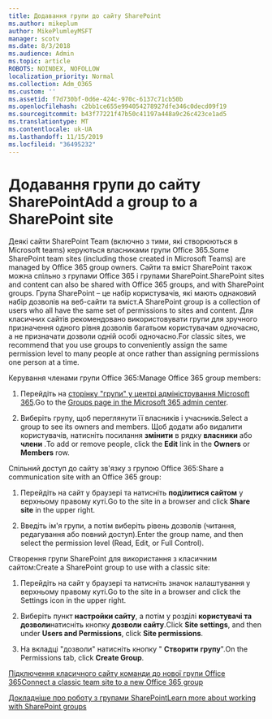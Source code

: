 ```yaml
---
title: Додавання групи до сайту SharePoint
ms.author: mikeplum
author: MikePlumleyMSFT
manager: scotv
ms.date: 8/3/2018
ms.audience: Admin
ms.topic: article
ROBOTS: NOINDEX, NOFOLLOW
localization_priority: Normal
ms.collection: Adm_O365
ms.custom: ''
ms.assetid: f7d730bf-0d6e-424c-970c-6137c71cb50b
ms.openlocfilehash: c2bb1ce655e994054278927dfe346c0decd09f19
ms.sourcegitcommit: b43f77221f47b50c41197a448a9c26c423ce1ad5
ms.translationtype: MT
ms.contentlocale: uk-UA
ms.lasthandoff: 11/15/2019
ms.locfileid: "36495232"
---
```

# <a name="add-a-group-to-a-sharepoint-site"></a><span data-ttu-id="a1d9a-102">Додавання групи до сайту SharePoint</span><span class="sxs-lookup"><span data-stu-id="a1d9a-102">Add a group to a SharePoint site</span></span>

<span data-ttu-id="a1d9a-103">Деякі сайти SharePoint Team (включно з тими, які створюються в Microsoft teams) керуються власниками групи Office 365.</span><span class="sxs-lookup"><span data-stu-id="a1d9a-103">Some SharePoint team sites (including those created in Microsoft Teams) are managed by Office 365 group owners.</span></span> <span data-ttu-id="a1d9a-104">Сайти та вміст SharePoint також можна спільно з групами Office 365 і групами SharePoint.</span><span class="sxs-lookup"><span data-stu-id="a1d9a-104">SharePoint sites and content can also be shared with Office 365 groups, and with SharePoint groups.</span></span> <span data-ttu-id="a1d9a-105">Група SharePoint – це набір користувачів, які мають однаковий набір дозволів на веб-сайти та вміст.</span><span class="sxs-lookup"><span data-stu-id="a1d9a-105">A SharePoint group is a collection of users who all have the same set of permissions to sites and content.</span></span> <span data-ttu-id="a1d9a-106">Для класичних сайтів рекомендовано використовувати групи для зручного призначення одного рівня дозволів багатьом користувачам одночасно, а не призначати дозволи одній особі одночасно.</span><span class="sxs-lookup"><span data-stu-id="a1d9a-106">For classic sites, we recommend that you use groups to conveniently assign the same permission level to many people at once rather than assigning permissions one person at a time.</span></span>
  
<span data-ttu-id="a1d9a-107">Керування членами групи Office 365:</span><span class="sxs-lookup"><span data-stu-id="a1d9a-107">Manage Office 365 group members:</span></span>
  
1. <span data-ttu-id="a1d9a-108">Перейдіть на [сторінку "групи" у центрі адміністрування Microsoft 365](https://portal.office.com/adminportal/home#/groups).</span><span class="sxs-lookup"><span data-stu-id="a1d9a-108">Go to the [Groups page in the Microsoft 365 admin center](https://portal.office.com/adminportal/home#/groups).</span></span>
    
2. <span data-ttu-id="a1d9a-109">Виберіть групу, щоб переглянути її власників і учасників.</span><span class="sxs-lookup"><span data-stu-id="a1d9a-109">Select a group to see its owners and members.</span></span> <span data-ttu-id="a1d9a-110">Щоб додати або видалити користувачів, натисніть посилання **змінити** в рядку **власники** або **члени** .</span><span class="sxs-lookup"><span data-stu-id="a1d9a-110">To add or remove people, click the **Edit** link in the **Owners** or **Members** row.</span></span> 
    
<span data-ttu-id="a1d9a-111">Спільний доступ до сайту зв'язку з групою Office 365:</span><span class="sxs-lookup"><span data-stu-id="a1d9a-111">Share a communication site with an Office 365 group:</span></span>
  
1. <span data-ttu-id="a1d9a-112">Перейдіть на сайт у браузері та натисніть **поділитися сайтом** у верхньому правому куті.</span><span class="sxs-lookup"><span data-stu-id="a1d9a-112">Go to the site in a browser and click **Share site** in the upper right.</span></span> 
    
2. <span data-ttu-id="a1d9a-113">Введіть ім'я групи, а потім виберіть рівень дозволів (читання, редагування або повний доступ).</span><span class="sxs-lookup"><span data-stu-id="a1d9a-113">Enter the group name, and then select the permission level (Read, Edit, or Full Control).</span></span>
    
<span data-ttu-id="a1d9a-114">Створення групи SharePoint для використання з класичним сайтом:</span><span class="sxs-lookup"><span data-stu-id="a1d9a-114">Create a SharePoint group to use with a classic site:</span></span>
  
1. <span data-ttu-id="a1d9a-115">Перейдіть на сайт у браузері та натисніть значок налаштування у верхньому правому куті.</span><span class="sxs-lookup"><span data-stu-id="a1d9a-115">Go to the site in a browser and click the Settings icon in the upper right.</span></span>
    
2. <span data-ttu-id="a1d9a-116">Виберіть пункт **настройки сайту**, а потім у розділі **користувачі та дозволи**натисніть кнопку **дозволи сайту**.</span><span class="sxs-lookup"><span data-stu-id="a1d9a-116">Click **Site settings**, and then under **Users and Permissions**, click **Site permissions**.</span></span>
    
3. <span data-ttu-id="a1d9a-117">На вкладці "дозволи" натисніть кнопку " **Створити групу**".</span><span class="sxs-lookup"><span data-stu-id="a1d9a-117">On the Permissions tab, click **Create Group**.</span></span>
    
[<span data-ttu-id="a1d9a-118">Підключення класичного сайту команди до нової групи Office 365</span><span class="sxs-lookup"><span data-stu-id="a1d9a-118">Connect a classic team site to a new Office 365 group</span></span>](https://go.microsoft.com/fwlink/?linkid=2008654)
  
[<span data-ttu-id="a1d9a-119">Докладніше про роботу з групами SharePoint</span><span class="sxs-lookup"><span data-stu-id="a1d9a-119">Learn more about working with SharePoint groups</span></span>](https://go.microsoft.com/fwlink/?linkid=874658)
  

